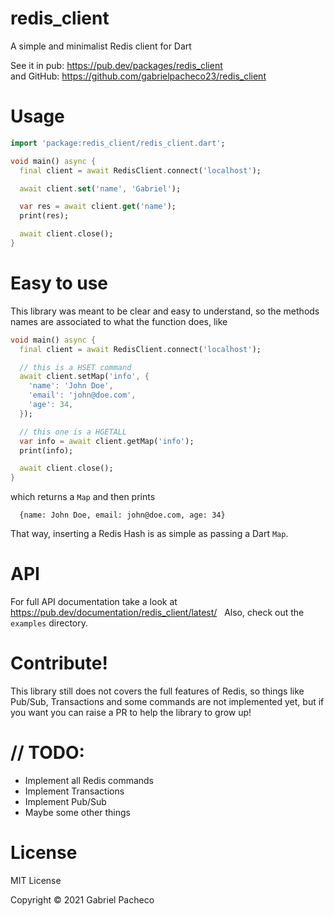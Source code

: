# redis_client
A simple and minimalist Redis client for Dart

See it in pub: https://pub.dev/packages/redis_client \
and GitHub: https://github.com/gabrielpacheco23/redis_client

# Usage 

```dart
import 'package:redis_client/redis_client.dart';

void main() async {
  final client = await RedisClient.connect('localhost');

  await client.set('name', 'Gabriel');

  var res = await client.get('name');
  print(res);

  await client.close();
}
```

# Easy to use
This library was meant to be clear and easy to understand, so the methods names are associated to what the function does, like
```dart
void main() async {
  final client = await RedisClient.connect('localhost');

  // this is a HSET command
  await client.setMap('info', {
    'name': 'John Doe',
    'email': 'john@doe.com',
    'age': 34,
  });

  // this one is a HGETALL
  var info = await client.getMap('info');
  print(info);

  await client.close();
}
```
which returns a ```Map``` and then prints

```
  {name: John Doe, email: john@doe.com, age: 34}
```

That way, inserting a Redis Hash is as simple as passing a Dart ```Map```. 

# API
For full API documentation take a look at https://pub.dev/documentation/redis_client/latest/
&nbsp;
Also, check out the ```examples``` directory.

# Contribute!
This library still does not covers the full features of Redis, so things like Pub/Sub, Transactions and some commands are not implemented yet, but if you want you can raise a PR to help the library to grow up!

# // TODO:
- Implement all Redis commands
- Implement Transactions
- Implement Pub/Sub
- Maybe some other things

# License
MIT License

Copyright © 2021 Gabriel Pacheco